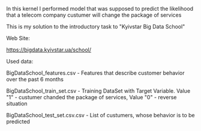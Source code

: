 In this kernel I performed model that was supposed to predict the likelihood that a telecom company custumer will change the package of services

This is my solution to the introductory task to "Kyivstar Big Data School"

Web Site:

https://bigdata.kyivstar.ua/school/

Used data:

BigDataSchool_features.csv - Features that describe customer behavior over the past 6 months

BigDataSchool_train_set.csv - Training DataSet with Target Variable. Value "1" - custumer chanded the package of services, Value "0" - reverse situation

BigDataSchool_test_set.csv.csv - List of custumers, whose behavior is to be predicted

